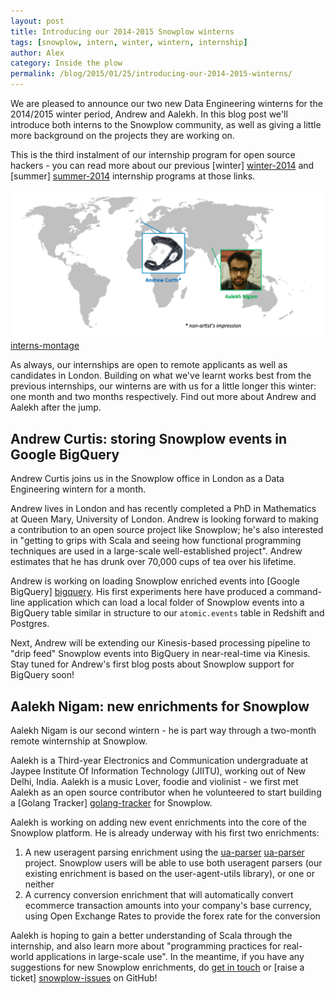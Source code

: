 ```yaml
---
layout: post
title: Introducing our 2014-2015 Snowplow winterns
tags: [snowplow, intern, winter, wintern, internship]
author: Alex
category: Inside the plow
permalink: /blog/2015/01/25/introducing-our-2014-2015-winterns/
---
```


We are pleased to announce our two new Data Engineering winterns for the 2014/2015 winter period, Andrew and Aalekh. In this blog post we'll introduce both interns to the Snowplow community, as well as giving a little more background on the projects they are working on.

This is the third instalment of our internship program for open source hackers - you can read more about our previous [winter] [winter-2014] and [summer] [summer-2014] internship programs at those links.

![interns-montage] [interns-montage]

As always, our internships are open to remote applicants as well as candidates in London. Building on what we've learnt works best from the previous internships, our winterns are with us for a little longer this winter: one month and two months respectively. Find out more about Andrew and Aalekh after the jump.

<!--more-->

## Andrew Curtis: storing Snowplow events in Google BigQuery

Andrew Curtis joins us in the Snowplow office in London as a Data Engineering wintern for a month.

Andrew lives in London and has recently completed a PhD in Mathematics at Queen Mary, University of London. Andrew is looking forward to making a contribution to an open source project like Snowplow; he's also interested in "getting to grips with Scala and seeing how functional programming techniques are used in a large-scale well-established project". Andrew estimates that he has drunk over 70,000 cups of tea over his lifetime.

Andrew is working on loading Snowplow enriched events into [Google BigQuery] [bigquery]. His first experiments here have produced a command-line application which can load a local folder of Snowplow events into a BigQuery table similar in structure to our `atomic.events` table in Redshift and Postgres.

Next, Andrew will be extending our Kinesis-based processing pipeline to "drip feed" Snowplow events into BigQuery in near-real-time via Kinesis. Stay tuned for Andrew's first blog posts about Snowplow support for BigQuery soon!

## Aalekh Nigam: new enrichments for Snowplow

Aalekh Nigam is our second wintern - he is part way through a two-month remote winternship at Snowplow.

Aalekh is a Third-year Electronics and Communication undergraduate at Jaypee Institute Of Information Technology (JIITU), working out of New Delhi, India. Aalekh is a music Lover, foodie and violinist - we first met Aalekh as an open source contributor when he volunteered to start building a [Golang Tracker] [golang-tracker] for Snowplow.

Aalekh is working on adding new event enrichments into the core of the Snowplow platform. He is already underway with his first two enrichments:

1. A new useragent parsing enrichment using the [ua-parser] [ua-parser] project. Snowplow users will be able to use both useragent parsers (our existing enrichment is based on the user-agent-utils library), or one or neither
2. A currency conversion enrichment that will automatically convert ecommerce transaction amounts into your company's base currency, using Open Exchange Rates to provide the forex rate for the conversion

Aalekh is hoping to gain a better understanding of Scala through the internship, and also learn more about "programming practices for real-world applications in large-scale use". In the meantime, if you have any suggestions for new Snowplow enrichments, do [get in touch][talk-to-us] or [raise a ticket] [snowplow-issues] on GitHub!

[winter-2014]: /blog/2013/10/07/announcing-our-winter-open-source-internship-program/
[summer-2014]: /blog/2014/08/21/introducing-our-summer-interns/

[interns-montage]: /assets/img/blog/2015/01/winterns.png

[bigquery]: https://cloud.google.com/bigquery/

[golang-tracker]: https://github.com/snowplow/snowplow-go-tracker
[ua-parser]: https://github.com/tobie/ua-parser

[talk-to-us]: https://github.com/snowplow/snowplow/wiki/Talk-to-us
[snowplow-issues]: https://github.com/snowplow/snowplow/issues
